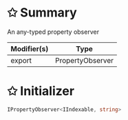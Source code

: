 # &#10025; Summary

An any-typed property observer

| Modifier(s)                            | Type                     |
|----------------------------------------|--------------------------|
| export | PropertyObserver |

# &#10025; Initializer

```ts
IPropertyObserver<IIndexable, string>
```